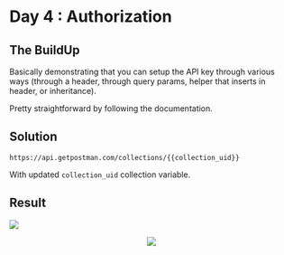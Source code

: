 # Day 4 : Authorization

## The BuildUp
Basically demonstrating that you can setup the API key through various ways (through a header, through query params, helper that inserts in header, or inheritance).

Pretty straightforward by following the documentation.


## Solution

```HTTPS
https://api.getpostman.com/collections/{{collection_uid}}
```
With updated `collection_uid` collection variable.
## Result

<img src="https://i.imgur.com/QZdf5Wi.png">
<p align="center">
<img src="https://media1.giphy.com/media/ekYo3bEwFpa5qJ7CcF/giphy.gif?cid=ecf05e47pnhqz2j2kbkem4z2g0fnhfdqnhsq4q8rfzsm6g8r&rid=giphy.gif&ct=g" />
</p>
